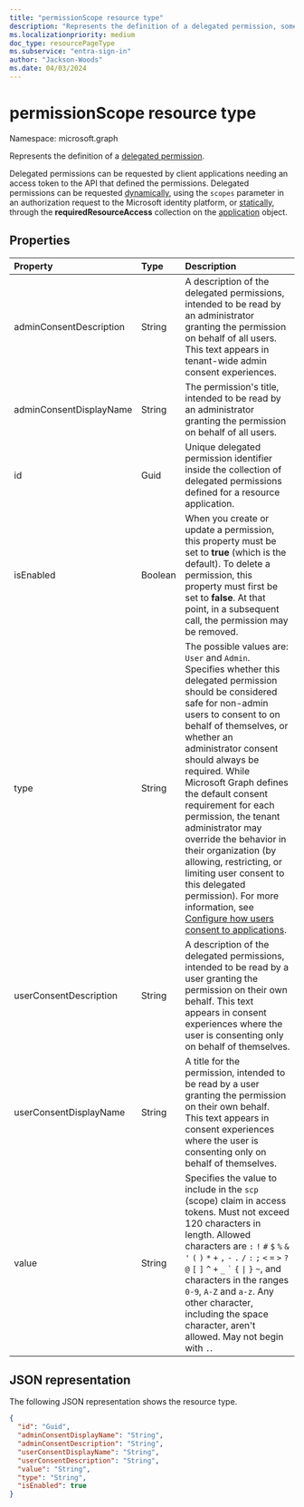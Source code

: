 ```yaml
---
title: "permissionScope resource type"
description: "Represents the definition of a delegated permission, sometimes referred to as an OAuth 2.0 permission or an OAuth 2.0 scope. Once defined, the delegated permission may then be requested by a client application"
ms.localizationpriority: medium
doc_type: resourcePageType
ms.subservice: "entra-sign-in"
author: "Jackson-Woods"
ms.date: 04/03/2024
---
```


# permissionScope resource type

Namespace: microsoft.graph

Represents the definition of a [delegated permission](/azure/active-directory/develop/v2-permissions-and-consent#permission-types).

Delegated permissions can be requested by client applications needing an access token to the API that defined the permissions. Delegated permissions can be requested [dynamically](/azure/active-directory/develop/v2-permissions-and-consent#requesting-individual-user-consent), using the `scopes` parameter in an authorization request to the Microsoft identity platform, or [statically](/azure/active-directory/develop/v2-permissions-and-consent#the-default-scope), through the **requiredResourceAccess** collection on the [application](application.md) object.

## Properties

| Property | Type | Description |
|:---------------|:--------|:----------|
|adminConsentDescription|String|A description of the delegated permissions, intended to be read by an administrator granting the permission on behalf of all users. This text appears in tenant-wide admin consent experiences.|
|adminConsentDisplayName|String|The permission's title, intended to be read by an administrator granting the permission on behalf of all users.|
|id|Guid|Unique delegated permission identifier inside the collection of delegated permissions defined for a resource application.|
|isEnabled|Boolean|When you create or update a permission, this property must be set to **true** (which is the default). To delete a permission, this property must first be set to **false**.  At that point, in a subsequent call, the permission may be removed.|
|type|String|The possible values are: `User` and `Admin`. Specifies whether this delegated permission should be considered safe for non-admin users to consent to on behalf of themselves, or whether an administrator consent should always be required. While Microsoft Graph defines the default consent requirement for each permission, the tenant administrator may override the behavior in their organization (by allowing, restricting, or limiting user consent to this delegated permission). For more information, see [Configure how users consent to applications](/azure/active-directory/manage-apps/configure-user-consent).|
|userConsentDescription|String|A description of the delegated permissions, intended to be read by a user granting the permission on their own behalf. This text appears in consent experiences where the user is consenting only on behalf of themselves.|
|userConsentDisplayName|String|A title for the permission, intended to be read by a user granting the permission on their own behalf. This text appears in consent experiences where the user is consenting only on behalf of themselves.|
|value|String|Specifies the value to include in the `scp` (scope) claim in access tokens. Must not exceed 120 characters in length. Allowed characters are `:` `!` `#` `$` `%` `&` `'` `(` `)` `*` `+` `,` `-` `.` `/` `:` `;` <code>&lt;</code> `=` <code>&gt;</code> `?` `@` `[` `]` `^` `+` `_` <code>&#96;</code> `{` <code>&#124;</code> `}` `~`, and characters in the ranges `0-9`, `A-Z` and `a-z`. Any other character, including the space character, aren't allowed. May not begin with `.`.|

## JSON representation

The following JSON representation shows the resource type.

<!-- {
  "blockType": "resource",
  "optionalProperties": [

  ],
  "@odata.type": "microsoft.graph.permissionScope"
}-->

```json
{
  "id": "Guid",
  "adminConsentDisplayName": "String",
  "adminConsentDescription": "String",
  "userConsentDisplayName": "String",
  "userConsentDescription": "String",
  "value": "String",
  "type": "String",
  "isEnabled": true
}
```

<!-- uuid: 8fcb5dbc-d5aa-4681-8e31-b001d5168d79
2015-10-25 14:57:30 UTC -->
<!--
{
  "type": "#page.annotation",
  "description": "oAuth2Permission resource",
  "keywords": "",
  "section": "documentation",
  "tocPath": "",
  "suppressions": []
}
-->
